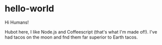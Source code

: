 # hello-world

Hi Humans!

Hubot here, I like Node.js and Coffeescript (that's what I'm made of!).
I've had tacos on the moon and fnd them far superior to Earth tacos.
